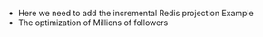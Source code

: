 - Here we need to add the incremental Redis projection Example
- The optimization of Millions of followers